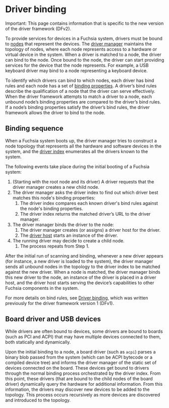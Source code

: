 # Driver binding

Important: This page contains information that is specific to the new
version of the driver framework (DFv2).

To provide services for devices in a Fuchsia system, drivers must be bound to
[nodes][nodes] that represent the devices. The [driver manager][driver-manager]
maintains the topology of nodes, where each node represents access to a hardware
or virtual device in the system. When a driver is matched to a node, the
driver can bind to the node. Once bound to the node, the driver can start
providing services for the device that the node represents. For example, a USB
keyboard driver may bind to a node representing a keyboard device.

To identify which drivers can bind to which nodes, each driver has
bind rules and each node has a set of [binding properties][node-properties].
A driver’s bind rules describe the qualification of a node that the driver can
serve effectively. When the driver framework attempts to match a driver to
a node, each unbound node’s binding properties are compared to the driver’s
bind rules. If a node’s binding properties satisfy the driver’s bind rules,
the driver framework allows the driver to bind to the node.

## Binding sequence

When a Fuchsia system boots up, the driver manager tries to construct a node
topology that represents all the hardware and software devices in the system,
and the [driver index][driver-index] enumerates all the drivers known to
the system.

The following events take place during the initial booting of a Fuchsia system:

1. (Starting with the root node and its driver) A driver requests that the
   driver manager creates a new child node.
2. The driver manager asks the driver index to find out which driver
   best matches this node's binding properties:
    1. The driver index compares each known driver's bind rules against the
       node's binding properties.
    2. The driver index returns the matched driver’s URL to the driver manager.
3. The driver manager binds the driver to the node:
    1. The driver manager creates (or assigns) a driver host for the driver.
    2. The [driver host][driver-host] starts an instance of the driver.
4. The running driver may decide to create a child node.
    1. The process repeats from Step 1.

After the initial run of scanning and binding, whenever a new driver appears
(for instance, a new driver is loaded to the system), the driver manager sends
all unbound nodes in the topology to the driver index to be matched against
the new driver. When a node is matched, the driver manager
binds this new driver to the node, an instance of the driver is placed
in a driver host, and the driver host starts serving the device’s capabilities
to other Fuchsia components in the system.

For more details on bind rules, see [Driver binding][driver-binding-dfv1], which
was written previously for the driver framework version 1 (DFv1).

## Board driver and USB devices

While drivers are often bound to devices, some drivers are bound to boards
(such as PCI and ACPI) that may have multiple devices connected to them,
both statically and dynamically.

Upon the initial binding to a node, a board driver (such as `acpi`) parses
a binary blob passed from the system (which can be ACPI bytecode or a compiled
device tree) and informs the driver manager of the static set of devices
connected on the board. These devices get bound to drivers through the normal
binding process orchestrated by the driver index.  From this point, these
drivers (that are bound to the child nodes of the board driver) dynamically
query the hardware for additional information. From this information, the
drivers may discover new devices to be added to the topology. This process
occurs recursively as more devices are discovered and introduced to the
topology.

<!-- Reference links -->

[components]: /docs/concepts/components/v2/README.md
[driver-framework]: driver_framework.md
[driver-manager]: driver_framework.md#driver_manager
[driver-host]: driver_framework.md#driver_host
[driver-index]: driver_framework.md#driver_index
[driver-runtime]: driver_framework.md#driver_runtime
[fidl-interface]: driver_framework.md#fidl_interface
[nodes]: drivers_and_nodes.md
[node-properties]: drivers_and_nodes.md#node_properties
[node-capabilities]: drivers_and_nodes.md#node_capabilities
[driver-binding-dfv1]: /docs/development/drivers/concepts/device_driver_model/driver-binding.md
